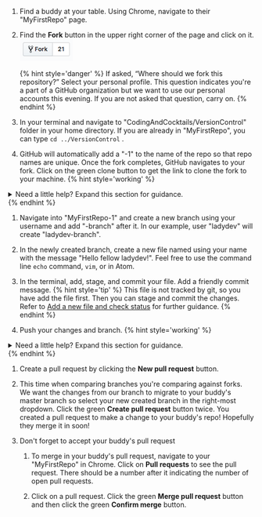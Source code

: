 1. Find a buddy at your table. Using Chrome, navigate to their "MyFirstRepo" page.

1. Find the **<span class="octicon octicon-repo-forked"></span> Fork** button in the upper right corner of the page and click on it.
    ![](/images/fork.png)

    {% hint style='danger' %}
If asked, “Where should we fork this repository?” Select your personal profile. This question indicates you're a part of a GitHub organization but we want to use our personal accounts this evening.  If you are not asked that question, carry on.
    {% endhint %}

1. In your terminal and navigate to "CodingAndCocktails/VersionControl" folder in your home directory. If you are already in "MyFirstRepo", you can type `cd ../VersionControl` <i class="fa fa-share fa-rotate-180"></i>.

1. GitHub will automatically add a "-1" to the name of the repo so that repo names are unique. Once the fork completes, GitHub navigates to your fork. Click on the green clone button to get the link to clone the fork to your machine.
   {% hint style='working' %}
<details>
<summary>
Need a little help? Expand this section for guidance. 
</summary>
Type <code>git clone </code> and paste the link <i class="fa fa-share fa-rotate-180"></i>.
</details>
   {% endhint %}

1. Navigate into "MyFirstRepo-1" and create a new branch using your username and add "-branch" after it. In our example, user "ladydev" will create "ladydev-branch".

1. In the newly created branch, create a new file named using your name with the message "Hello fellow ladydev!". Feel free to use the command line `echo` command, `vim`, or in Atom.

1. In the terminal, add, stage, and commit your file. Add a friendly commit message.
   {% hint style='tip' %}
This file is not tracked by git, so you have add the file first. Then you can stage and commit the changes. Refer to [Add a new file and check status](ws-2create/#add) for further guidance.
   {% endhint %}

1. Push your changes and branch.
   {% hint style='working' %}
<details>
<summary>
Need a little help? Expand this section for guidance. 
</summary>
Type <code>git push --set-upstream origin branch-name</code> <i class="fa fa-share fa-rotate-180"></i>.
</details>
   {% endhint %}

1. Create a pull request by clicking the **New pull request** button. 

1. This time when comparing branches you're comparing against forks. We want the changes from our branch to migrate to your buddy's master branch so select your new created branch in the right-most dropdown. Click the green **Create pull request** button twice. You created a pull request to make a change to your buddy's repo! Hopefully they merge it in soon!

1. Don't forget to accept your buddy's pull request
   1. To merge in your buddy's pull request, navigate to your "MyFirstRepo" in Chrome. Click on **<span class="octicon octicon-git-pull-request"></span> Pull requests** to see the pull request. There should be a number after it indicating the number of open pull requests.

   1. Click on a pull request. Click the green **Merge pull request** button and then click the green **Confirm merge** button.
